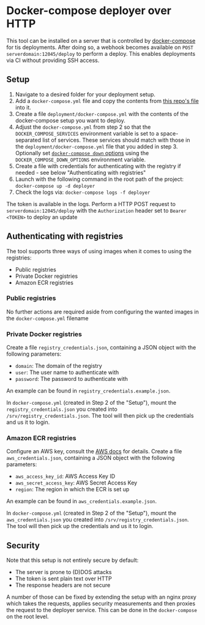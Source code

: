 # Docker-compose deployer over HTTP

This tool can be installed on a server that is controlled by [docker-compose](https://docs.docker.com/compose/) for tis deployments. After doing so, a webhook becomes available on `POST serverdomain:12045/deploy` to perform a deploy. This enables deployments via CI without providing SSH access.

## Setup
1. Navigate to a desired folder for your deployment setup.
2. Add a `docker-compose.yml` file and copy the contents from [this repo's file](https://github.com/gleerman/http-dockercompose-deploy/blob/master/docker-compose.yml) into it.
3. Create a file `deployment/docker-compose.yml` with the contents of the docker-compose setup you want to deploy.
4. Adjust the `docker-compose.yml` from step 2 so that the `DOCKER_COMPOSE_SERVICES` environment variable is set to a space-separated list of services. These services should match with those in the `deployment/docker-compose.yml` file that you added in step 3. Optionally set [`docker-compose down` options](https://docs.docker.com/compose/reference/down/) using the `DOCKER_COMPOSE_DOWN_OPTIONS` environment variable.
5.  Create a file with credentials for authenticating with the registry if needed - see below "Authenticating with registries"
6.  Launch with the following command in the root path of the project: `docker-compose up -d deployer`
7.  Check the logs via: `docker-compose logs -f deployer`

The token is available in the logs. Perform a HTTP POST request to `serverdomain:12045/deploy` with the `Authorization` header set to `Bearer <TOKEN>` to deploy an update

## Authenticating with registries

The tool supports three ways of using images when it comes to using the registries:

- Public registries
- Private Docker registries
- Amazon ECR registries

### Public registries

No further actions are required aside from configuring the wanted images in the `docker-compose.yml` filename

### Private Docker registries

Create a file `registry_credentials.json`, containing a JSON object with the following parameters:

- `domain`: The domain of the registry
- `user`: The user name to authenticate with
- `password`: The password to authenticate with

An example can be found in `registry_credentials.example.json`.

In `docker-compose.yml` (created in Step 2 of the "Setup"), mount the `registry_credentials.json` you created into `/srv/registry_credentials.json`. The tool will then pick up the credentials and us it to login.

### Amazon ECR registries

Configure an AWS key, consult the [AWS docs](https://docs.aws.amazon.com/general/latest/gr/aws-sec-cred-types.html#access-keys-and-secret-access-keys) for details.
Create a file `aws_credentials.json`, containing a JSON object with the following parameters:

- `aws_access_key_id`: AWS Access Key ID
- `aws_secret_access_key`: AWS Secret Access Key
- `region`: The region in which the ECR is set up

An example can be found in `aws_credentials.example.json`.

In `docker-compose.yml` (created in Step 2 of the "Setup"), mount the `aws_credentials.json` you created into `/srv/registry_credentials.json`. The tool will then pick up the credentials and us it to login.

## Security

Note that this setup is not entirely secure by default:

- The server is prone to (D)DOS attacks
- The token is sent plain text over HTTP
- The response headers are not secure

A number of those can be fixed by extending the setup with an nginx proxy which takes the requests, applies security measurements and then proxies the request to the deployer service. This can be done in the `docker-compose` on the root level.
